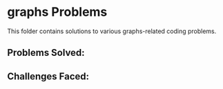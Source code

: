 # graphs Problems

This folder contains solutions to various graphs-related coding problems.

## Problems Solved:

## Challenges Faced:

